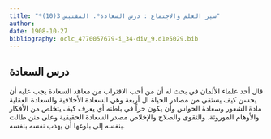 ```yaml
---
title: "*سير العلم والاجتماع : درس السعادة*. المقتبس 3(10)"
author: 
date: 1908-10-27
bibliography: oclc_4770057679-i_34-div_9.d1e5029.bib
---
```




##  درس السعادة 


 قال  أحد  علماء الألمان في بحث له أن من أحب الاقتراب من معاهد السعادة يجب عليه أن يحسن كيف يستقي من مصادر الحياة ال  أربعة  وهي السعادة الأخلاقية والسعادة العقلية مادة الشعور وسعادة الحواس وأن يكون حراً في باطنه أي يعرف كيف يتخلص من الأفكار والأوهام الموروثة. والتقوى والصلاح والإخلاص مصدر السعادة الحقيقية وعلى منن طالت بنفسه إلى بلوغها أن يهذب نفسه بنفسه. 
